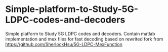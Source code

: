 # Simple-platform-to-Study-5G-LDPC-codes-and-decoders
Simple platform to Study 5G LDPC codes and decoders. 
Contain matlab implementation and mex files for fast decoding based on rewrited fork from  
https://github.com/SherlockHsu/5G-LDPC-MexFunction

